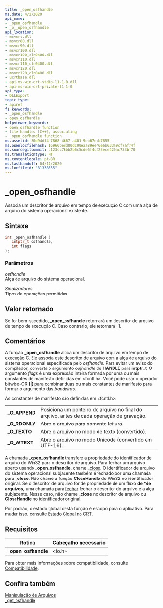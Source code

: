 ```yaml
---
title: _open_osfhandle
ms.date: 4/2/2020
api_name:
- _open_osfhandle
- _o__open_osfhandle
api_location:
- msvcrt.dll
- msvcr80.dll
- msvcr90.dll
- msvcr100.dll
- msvcr100_clr0400.dll
- msvcr110.dll
- msvcr110_clr0400.dll
- msvcr120.dll
- msvcr120_clr0400.dll
- ucrtbase.dll
- api-ms-win-crt-stdio-l1-1-0.dll
- api-ms-win-crt-private-l1-1-0
api_type:
- DLLExport
topic_type:
- apiref
f1_keywords:
- _open_osfhandle
- open_osfhandle
helpviewer_keywords:
- open_osfhandle function
- file handles [C++], associating
- _open_osfhandle function
ms.assetid: 30d94df4-7868-4667-a401-9eb67ecb7855
ms.openlocfilehash: 16966bedd80dc90eaa89ee46e6b633a9cf7af74f
ms.sourcegitcommit: c123cc76bb2b6c5cde6f4c425ece420ac733bf70
ms.translationtype: MT
ms.contentlocale: pt-BR
ms.lasthandoff: 04/14/2020
ms.locfileid: "81338555"
---
```

# <a name="_open_osfhandle"></a>_open_osfhandle

Associa um descritor de arquivo em tempo de execução C com uma alça de arquivo do sistema operacional existente.

## <a name="syntax"></a>Sintaxe

```cpp
int _open_osfhandle (
   intptr_t osfhandle,
   int flags
);
```

### <a name="parameters"></a>Parâmetros

*osfhandle*<br/>
Alça de arquivo do sistema operacional.

*Sinalizadores*<br/>
Tipos de operações permitidas.

## <a name="return-value"></a>Valor retornado

Se for bem-sucedido, **_open_osfhandle** retornará um descritor de arquivo de tempo de execução C. Caso contrário, ele retornará -1.

## <a name="remarks"></a>Comentários

A função **_open_osfhandle** aloca um descritor de arquivo em tempo de execução C. Ele associa este descritor de arquivo com a alça de arquivo do sistema operacional especificada pelo *osfhandle*. Para evitar um aviso do compilador, converta o argumento *osfhandle* de **HANDLE** para **intptr_t**. O argumento *flags* é uma expressão inteira formada por uma ou mais constantes de manifesto definidas em \<fcntl.h>. Você pode usar o operador bitwise-OR **(&#124;)** para combinar duas ou mais constantes de manifesto para formar o argumento das *bandeiras.*

As constantes de manifesto são definidas em \<fcntl.h>:

|||
|-|-|
| **\_O\_APPEND** | Posiciona um ponteiro de arquivo no final do arquivo, antes de cada operação de gravação. |
| **\_O\_RDONLY** | Abre o arquivo para somente leitura. |
| **\_O\_TEXTO** | Abre o arquivo no modo de texto (convertido). |
| **\_O\_WTEXT** | Abre o arquivo no modo Unicode (convertido em UTF-16). |

A chamada **_open_osfhandle** transfere a propriedade do identificador de arquivo do Win32 para o descritor de arquivo. Para fechar um arquivo aberto usando **_open_osfhandle**, chame [\_close](close.md). O identificador de arquivo do sistema operacional subjacente também é fechado por uma chamada para **_close**. Não chame a função **CloseHandle** do Win32 no identificador original. Se o descritor de arquivo for de propriedade de um fluxo **de &#42;de arquivos,** uma chamada para [fechar](fclose-fcloseall.md) fechar o descritor do arquivo e a alça subjacente. Nesse caso, não chame **_close** no descritor de arquivo ou **CloseHandle** no identificador original.

Por padrão, o estado global desta função é escopo para o aplicativo. Para mudar isso, consulte [Estado Global no CRT](../global-state.md).

## <a name="requirements"></a>Requisitos

|Rotina|Cabeçalho necessário|
|-------------|---------------------|
|**_open_osfhandle**|\<io.h>|

Para obter mais informações sobre compatibilidade, consulte [Compatibilidade](../../c-runtime-library/compatibility.md).

## <a name="see-also"></a>Confira também

[Manipulação de Arquivos](../../c-runtime-library/file-handling.md)<br/>
[\_get_osfhandle](get-osfhandle.md)
